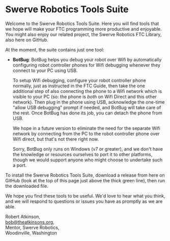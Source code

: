 # Swerve Robotics Tools Suite

Welcome to the Swerve Robotics Tools Suite. Here you will find tools that we hope will
make your FTC programming more productive and enjoyable. You might also enjoy our
related project, the Swerve Robotics FTC Library, also here on GitHub.

At the moment, the suite contains just one tool:

*   __BotBug__: BotBug helps you debug your robot over Wifi by automatically configuring 
    robot controller phones for Wifi debugging whenever they connect to your PC using USB.

    To setup Wifi debugging, configure your robot controller phone normally, just as instructed in the FTC Guide, then take 
    the one additional step of also connecting the phone to a Wifi network which is 
    visible to your PC (so: the phone is *both* on Wifi Direct and this other network). Then
    plug in the phone using USB, acknowledge the one-time "allow USB debugging" prompt if 
    needed, and BotBug will take care of the rest. Once BotBug has done its job, you can detach
    the phone from USB.

    We hope in a future version to eliminate the need for the separate Wifi network by 
    connecting from the PC to the robot controller phone over Wifi direct, but that's not
    there right now.

    Sorry, BotBug only runs on Windows (v7 or greater), and we don't have the knowledge 
    or resources ourselves to port it to other platforms, though we would support anyone
    who might choose to undertake such a port.

To install the Swerve Robotics Tools Suite, download a release from here on GitHub (look at
the top of this page just above the thick green line), then run the downloaded file.

We hope you find these tools to be useful. We'd love to hear what you think, and we will respond to
questions or issues you have as promptly as we are able.

Robert Atkinson,  
bob@theatkinsons.org,  
Mentor, Swerve Robotics,    
Woodinville, Washington

